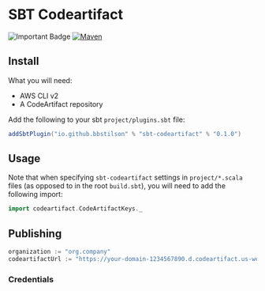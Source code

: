 # SBT Codeartifact

![Important Badge][badge] [![Maven][maven]][mavenLink]

[badge]: https://img.shields.io/badge/works-on%20my%20machine-success?style=for-the-badge
[maven]: https://img.shields.io/maven-central/v/io.github.bbstilson/sbt-codeartifact_2.12?color=blue&style=for-the-badge
[mavenLink]: https://search.maven.org/artifact/io.github.bbstilson/sbt-codeartifact_2.12

## Install

What you will need:

- AWS CLI v2
- A CodeArtifact repository

Add the following to your sbt `project/plugins.sbt` file:

```scala
addSbtPlugin("io.github.bbstilson" % "sbt-codeartifact" % "0.1.0")
```

## Usage

Note that when specifying `sbt-codeartifact` settings in `project/*.scala` files (as opposed to in the root `build.sbt`), you will need to add the following import:

```scala
import codeartifact.CodeArtifactKeys._
```

## Publishing

```scala
organization := "org.company"
codeartifactUrl := "https://your-domain-1234567890.d.codeartifact.us-west-2.amazonaws.com/maven/repo/"
```

### Credentials

